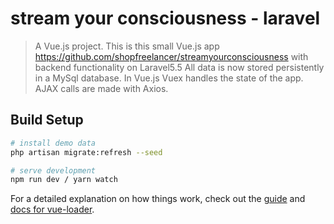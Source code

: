 # stream your consciousness - laravel

> A Vue.js project. This is this small Vue.js app https://github.com/shopfreelancer/streamyourconsciousness
with backend functionality on Laravel5.5 All data is now stored persistently in a MySql database. 
In Vue.js Vuex handles the state of the app. AJAX calls are made with Axios. 

## Build Setup

``` bash
# install demo data
php artisan migrate:refresh --seed

# serve development
npm run dev / yarn watch
```

For a detailed explanation on how things work, check out the [guide](http://vuejs-templates.github.io/webpack/) and [docs for vue-loader](http://vuejs.github.io/vue-loader).